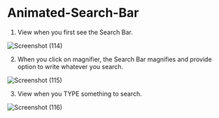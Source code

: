 # Animated-Search-Bar




1. View when you first see the Search Bar.


![Screenshot (114)](https://user-images.githubusercontent.com/90818051/168877443-ded0a60e-d3dc-47c1-8413-7a29a6e74695.png)


2. When you click on magnifier, the Search Bar magnifies and provide option to write whatever you search.


![Screenshot (115)](https://user-images.githubusercontent.com/90818051/168877461-0c346bd8-c90f-47ef-a8c3-5dd494eae462.png)


3. View when you TYPE something to search.


![Screenshot (116)](https://user-images.githubusercontent.com/90818051/168877469-b89bd2ba-2917-45eb-a915-fc1378573cfc.png)
